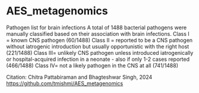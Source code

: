 # AES_metagenomics
Pathogen list for brain infections
A total of 1488 bacterial pathogens were manually classified based on their association with brain infections. 
Class I = known CNS pathogen (60/1488)
Class II = reported to be a CNS pathogen without iatrogenic introduction but usually opportunistic with the right host (221/1488)
Class III= unlikely CNS pathogen unless introduced iatrogenically or hospital-acquired infection in a neonate - also if only 1-2 cases reported (466/1488)
Class IV= not a likely pathogen in the CNS at all (741/1488)


Citation: Chitra Pattabiraman and Bhagteshwar Singh, 2024
https://github.com/tmishmi/AES_metagenomics
